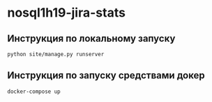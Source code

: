 # nosql1h19-jira-stats
## Инструкция по локальному запуску
```python site/manage.py runserver```


## Инструкция по запуску средствами докер
```docker-compose up```
